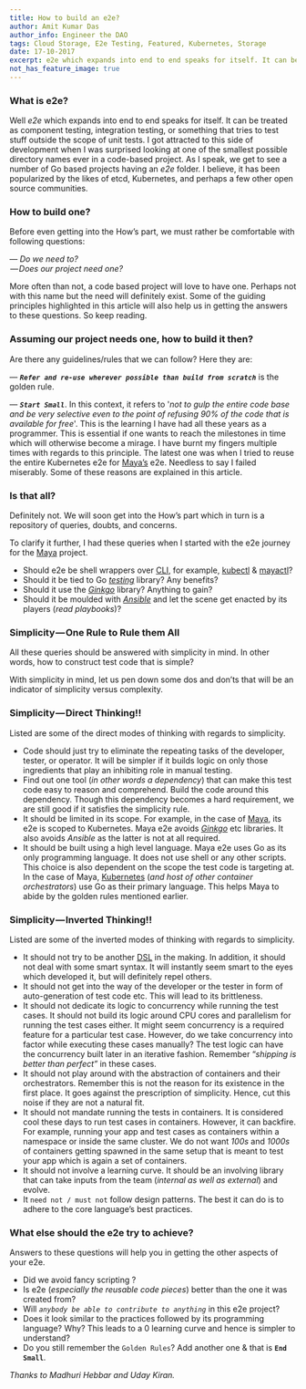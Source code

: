 ```yaml
---
title: How to build an e2e?
author: Amit Kumar Das
author_info: Engineer the DAO
tags: Cloud Storage, E2e Testing, Featured, Kubernetes, Storage
date: 17-10-2017
excerpt: e2e which expands into end to end speaks for itself. It can be treated as component testing, integration testing, or something that tries to test stuff outside the scope of unit tests.
not_has_feature_image: true
---
```


### What is e2e?

Well *e2e* which expands into end to end speaks for itself. It can be treated as component testing, integration testing, or something that tries to test stuff outside the scope of unit tests. I got attracted to this side of development when I was surprised looking at one of the smallest possible directory names ever in a code-based project. As I speak, we get to see a number of Go based projects having an *e2e* folder. I believe, it has been popularized by the likes of etcd, Kubernetes, and perhaps a few other open source communities.

### How to build one?

Before even getting into the How’s part, we must rather be comfortable with following questions:

— *Do we need to?*  
 — *Does our project need one?*

More often than not, a code based project will love to have one. Perhaps not with this name but the need will definitely exist. Some of the guiding principles highlighted in this article will also help us in getting the answers to these questions. So keep reading.

### Assuming our project needs one, how to build it then?

Are there any guidelines/rules that we can follow? Here they are:

— ***`Refer and re-use wherever possible than build from scratch`*** is the golden rule.

— ***`Start Small`***. In this context, it refers to '*not to gulp the entire code base and be very selective even to the point of refusing 90% of the code that is available for free*'. This is the learning I have had all these years as a programmer. This is essential if one wants to reach the milestones in time which will otherwise become a mirage. I have burnt my fingers multiple times with regards to this principle. The latest one was when I tried to reuse the entire Kubernetes e2e for [Maya’s](https://github.com/openebs/maya/) e2e. Needless to say I failed miserably. Some of these reasons are explained in this article.

### Is that all?

Definitely not. We will soon get into the How’s part which in turn is a repository of queries, doubts, and concerns.

To clarify it further, I had these queries when I started with the e2e journey for the [Maya](https://github.com/openebs/maya/) project.

- Should e2e be shell wrappers over [CLI](https://en.wikipedia.org/wiki/Command-line_interface), for example, [kubectl](https://kubernetes.io/docs/user-guide/kubectl-overview/) & [mayactl](https://github.com/openebs/maya/tree/master/cmd/mayactl)?
- Should it be tied to Go [*testing*](https://golang.org/pkg/testing/) library? Any benefits?
- Should it use the [*Ginkgo*](https://onsi.github.io/ginkgo/) library? Anything to gain?
- Should it be moulded with [*Ansible*](https://www.ansible.com/) and let the scene get enacted by its players (*read playbooks*)?

### Simplicity — One Rule to Rule them All

All these queries should be answered with simplicity in mind. In other words, how to construct test code that is simple?

With simplicity in mind, let us pen down some dos and don’ts that will be an
indicator of simplicity versus complexity.

### Simplicity — Direct Thinking!!

Listed are some of the direct modes of thinking with regards to simplicity.

- Code should just try to eliminate the repeating tasks of the developer, tester, or operator. It will be simpler if it builds logic on only those ingredients that play an inhibiting role in manual testing.
- Find out one tool (*in other words a dependency*) that can make this test code easy to reason and comprehend. Build the code around this dependency. Though this dependency becomes a hard requirement, we are still good if it satisfies the simplicity rule.
- It should be limited in its scope. For example, in the case of [Maya](https://github.com/openebs/maya/), its e2e is scoped to Kubernetes. Maya e2e avoids [*Ginkgo*](https://onsi.github.io/ginkgo/) etc libraries. It also avoids *Ansible* as the latter is not at all required.
- It should be built using a high level language. Maya e2e uses Go as its only programming language. It does not use shell or any other scripts. This choice is also dependent on the scope the test code is targeting at. In the case of Maya, [Kubernetes](https://kubernetes.io/) (*and host of other container orchestrators*) use Go as their primary language. This helps Maya to abide by the golden rules mentioned earlier.

### Simplicity — Inverted Thinking!!

Listed are some of the inverted modes of thinking with regards to simplicity.

- It should not try to be another [DSL](https://en.wikipedia.org/wiki/Domain-specific_language) in the making. In addition, it should not deal with some smart syntax. It will instantly seem smart to the eyes which developed it, but will definitely repel others.
- It should not get into the way of the developer or the tester in form of auto-generation of test code etc. This will lead to its brittleness.
- It should not dedicate its logic to concurrency while running the test cases. It should not build its logic around CPU cores and parallelism for running the test cases either. It might seem concurrency is a required feature for a particular test case. However, do we take concurrency into factor while executing these cases manually? The test logic can have the concurrency built later in an iterative fashion. Remember “*shipping is better than perfect”* in these cases.
- It should not play around with the abstraction of containers and their orchestrators. Remember this is not the reason for its existence in the first place. It goes against the prescription of simplicity. Hence, cut this noise if they are not a natural fit.
- It should not mandate running the tests in containers. It is considered cool these days to run test cases in containers. However, it can backfire. For example, running your app and test cases as containers within a namespace or inside the same cluster. We do not want *100s* and *1000s* of containers getting spawned in the same setup that is meant to test your app which is again a set of containers.
- It should not involve a learning curve. It should be an involving library that can take inputs from the team (*internal as well as external*) and evolve.
- It `need not / must not` follow design patterns. The best it can do is to adhere to the core language’s best practices.

### What else should the e2e try to achieve?

Answers to these questions will help you in getting the other aspects of your e2e.

- Did we avoid fancy scripting ?
- Is e2e (*especially the reusable code pieces*) better than the one it was created from?
- Will *`anybody be able to contribute to anything`* in this e2e project?
- Does it look similar to the practices followed by its programming language? Why? This leads to a 0 learning curve and hence is simpler to understand?
- Do you still remember the `Golden Rules`? Add another one & that is **`End Small`**.

*Thanks to Madhuri Hebbar and Uday Kiran.*
